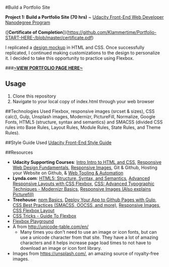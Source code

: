#Build a Portfolio Site

**Project 1: Build a Portfolio Site (70 hrs)** ~ [Udacity Front-End Web Developer Nanodegree Program](https://www.udacity.com/course/front-end-web-developer-nanodegree--nd001)

([**Certificate of Completion**])(https://github.com/Klammertime/Portfolio-START-HERE-/blob/master/certificate.pdf)

I replicated a [design mockup](https://storage.googleapis.com/supplemental_media/udacityu/2655898586/design-mockup-portfolio.pdf) in HTML and CSS. Once successfully replicated, I continued making customizations to the design to personalize it. I decided to take this opportunity to practice using Flexbox. 

###[**~VIEW PORTFOLIO PAGE HERE~**](http://klammertime.github.io/P1-Portfolio-Site/)

Usage
-----
1. Clone this repository
2. Navigate to your local copy of index.html through your web browser 

##Technologies Used
Flexbox, responsive images (srcset & sizes), CSS calc(), Gulp, Unsplash images, Modernizr, PictureFill, Normalize, Google Fonts, HTML5 (structure, syntax and semantics) and SMACSS (divided CSS rules into Base Rules, Layout Rules, Module Rules, State Rules, and Theme Rules).

##Style Guide Used
[Udacity Front-End Style Guide](http://udacity.github.io/frontend-nanodegree-styleguide/)

##Resources
* **Udacity Supporting Courses**: [Intro Intro to HTML and CSS](https://www.udacity.com/course/intro-to-html-and-cs--ud304), [Responsive Web Design Fundamentals](https://www.udacity.com/course/responsive-web-design-fundamentals--ud893), [Responsive Images](https://www.udacity.com/course/responsive-images--ud882), Git & Github, Hosting your Website on Github, & [Web Tooling & Automation](https://www.udacity.com/course/web-tooling-automation--ud892)
* **Lynda.com**: [HTML5: Structure, Syntax, and Semantics](http://www.lynda.com/HTML-tutorials/HTML5-Structure-Syntax-Semantics/182177-2.html), [Advanced Responsive Layouts with CSS Flexbox](http://www.lynda.com/CSS-tutorials/Welcome/383780/423279-4.html), [CSS: Advanced Typographic Techniques - Modernizr Basics](http://www.lynda.com/jQuery-tutorials/Modernizr-basics/116350/149827-4.html), [Responsive Images (Also explains Picturefill)](http://www.lynda.com/CSS-tutorials/Welcome/372539/409277-4.html?)
* **Treehouse**: [npm Basics](https://teamtreehouse.com/library/npm-basics), [Deploy Your App to Github Pages with Gulp](https://teamtreehouse.com/library/deploy-your-app-to-github-pages-with-gulp), [CSS Best Practices (SMACSS, OOCSS, and more)](https://teamtreehouse.com/library/css-best-practices), [Responsive Images](https://teamtreehouse.com/library/responsive-images), [CSS Flexbox Layout](https://teamtreehouse.com/library/css-flexbox-layout)
* [CSS Tricks - Guide To Flexbox](https://css-tricks.com/snippets/css/a-guide-to-flexbox/)
* [Flexbox Playground](https://demos.scotch.io/visual-guide-to-css3-flexbox-flexbox-playground/demos/)
* Ǡ from http://unicode-table.com/en/
  * Many times you don't need to use an image or icon fonts, but can use a unicode character from that site. They have a lot of amazing characters and it helps increase page load times to not have to download an image or icon font library.
* Images from https://unsplash.com/, an amazing source of royalty-free images.